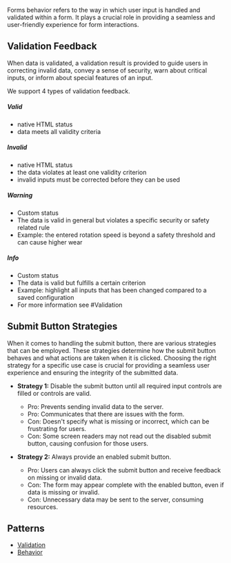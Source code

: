 Forms behavior refers to the way in which user input is handled and validated within a form. It plays a crucial role in providing a seamless and user-friendly experience for form interactions.

## Validation Feedback
When data is validated, a validation result is provided to guide users in correcting invalid data, convey a sense of security, warn about critical inputs, or inform about special features of an input.

We support 4 types of validation feedback.

##### Valid
- native HTML status
- data meets all validity criteria
##### Invalid
- native HTML status
- the data violates at least one validity criterion
- invalid inputs must be corrected before they can be used
##### Warning
- Custom status
- The data is valid in general but violates a specific security or safety related rule
- Example: the entered rotation speed is beyond a safety threshold and can cause higher wear
##### Info
- Custom status
- The data is valid but fulfills a certain criterion
- Example: highlight all inputs that has been changed compared to a saved configuration
- For more information see #Validation

## Submit Button Strategies

When it comes to handling the submit button, there are various strategies that can be employed. These strategies determine how the submit button behaves and what actions are taken when it is clicked. Choosing the right strategy for a specific use case is crucial for providing a seamless user experience and ensuring the integrity of the submitted data.

- **Strategy 1:** Disable the submit button until all required input controls are filled or controls are valid.
  - Pro: Prevents sending invalid data to the server.
  - Pro: Communicates that there are issues with the form.
  - Con: Doesn't specify what is missing or incorrect, which can be frustrating for users.
  - Con: Some screen readers may not read out the disabled submit button, causing confusion for those users.

- **Strategy 2:** Always provide an enabled submit button.
  - Pro: Users can always click the submit button and receive feedback on missing or invalid data.
  - Con: The form may appear complete with the enabled button, even if data is missing or invalid.
  - Con: Unnecessary data may be sent to the server, consuming resources.

## Patterns
- [Validation](forms-validation.md)
- [Behavior](forms-behavior.md)
